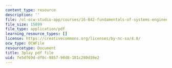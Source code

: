 ```yaml
---
content_type: resource
description: ''
file: /ol-ocw-studio-app/courses/16-842-fundamentals-of-systems-engineering-fall-2015/7e5df69ddf0c985790d8181c280d39e2_aiSpEUZzP0A.pdf
file_size: 15899
file_type: application/pdf
learning_resource_types: []
license: https://creativecommons.org/licenses/by-nc-sa/4.0/
ocw_type: OCWFile
resourcetype: Document
title: 3play pdf file
uid: 7e5df69d-df0c-9857-90d8-181c280d39e2
---
```

